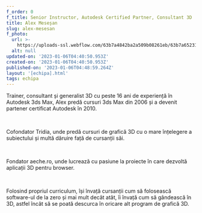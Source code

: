 ```yaml
---
f_order: 0
f_title: Senior Instructor, Autodesk Certified Partner, Consultant 3D
title: Alex Meseșan
slug: alex-mesesan
f_photo:
  url: >-
    https://uploads-ssl.webflow.com/63b7a4842ba2a509b08261eb/63b7a65231ea7942bf9a46db_63999a2ca35a2bcf3c8413a4_Alex%2520Mese%25C8%2599an.jpeg
  alt: null
updated-on: '2023-01-06T04:40:50.953Z'
created-on: '2023-01-06T04:40:50.953Z'
published-on: '2023-01-06T04:48:59.264Z'
layout: '[echipa].html'
tags: echipa
---
```


Trainer, consultant și generalist 3D cu peste 16 ani de experiență în Autodesk 3ds Max, Alex predă cursuri 3ds Max din 2006 și a devenit partener certificat Autodesk în 2010.

‍

Cofondator Tridia, unde predă cursuri de grafică 3D cu o mare înțelegere a subiectului și multă dăruire față de cursanții săi.

‍

Fondator aeche.ro, unde lucrează cu pasiune la proiecte în care dezvoltă aplicații 3D pentru browser.

‍

Folosind propriul curriculum, își învață cursanții cum să folosească software-ul de la zero și mai mult decât atât, îi învață cum să gândească în 3D, astfel încât să se poată descurca în oricare alt program de grafică 3D.
